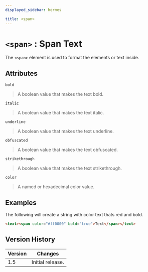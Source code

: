 ```yaml
---
displayed_sidebar: hermes

title: <span>
---
```


# `<span>` : Span Text

The `<span>` element is used to format the elements or text inside.

## Attributes

`bold`
> A boolean value that makes the text bold.

`italic`
> A boolean value that makes the text italic.

`underline`
> A boolean value that makes the text underline.

`obfuscated`
> A boolean value that makes the text obfuscated.

`strikethrough`
> A boolean value that makes the text strikethrough.

`color`
> A named or hexadecimal color value.

## Examples

The following will create a string with color text thats red and bold.

```html
<text><span color="#ff0000" bold="true">Text</span></text>
```

## Version History

| Version | Changes |
|---------| ------- |
| 1.5     | Initial release. |